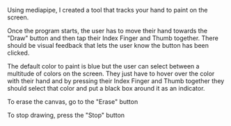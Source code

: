 Using mediapipe, I created a tool that tracks your hand to paint on the screen.

Once the program starts, the user has to move their hand towards the "Draw" button and then tap their Index Finger and Thumb together. There should be visual feedback that lets the user know the button has been clicked.

The default color to paint is blue but the user can select between a multitude of colors on the screen. They just have to hover over the color with their hand and by pressing their Index Finger and Thumb together they should select that color and put a black box around it as an indicator.

To erase the canvas, go to the "Erase" button

To stop drawing, press the "Stop" button
